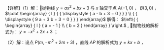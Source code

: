 【详解】（1）解：抛物线 $y = a x ^ { 2 } + b x + 3$ 与 $x$ 轴交于点 $A { \left( - 1 , 0 \right) }$ ， $B \left( 3 , 0 \right)$ ，$\cdot \begin{array} { l } { { \displaystyle { a - b + 3 = 0 } } } \\ { { \displaystyle { 9 a + 3 b + 3 = 0 } } } \end{array}$ 解得： $\left\{ { \begin{array} { l } { a = - 1 } \\ { b = 2 } \end{array} } \right.$ , 抛物线的解析式为： $y = - x ^ { 2 } + 2 x + 3$ ；

（2）解：设点 $P \left( m , - m ^ { 2 } + 2 m + 3 \right)$ ，直线 $A P$ 的解析式为 $y = k x + b$ ，  
